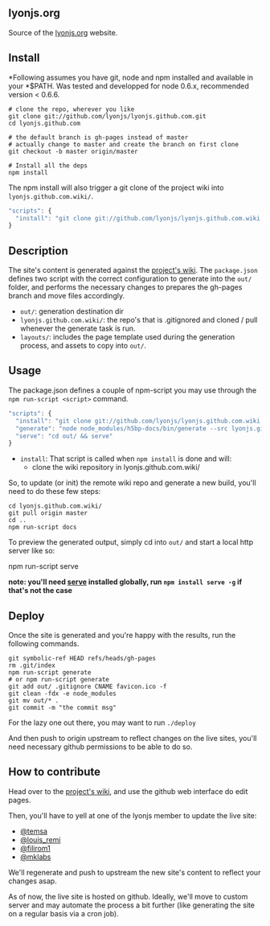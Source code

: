 lyonjs.org
----------

Source of the [lyonjs.org](http://lyonjs.org) website.

## Install

*Following assumes you have git, node and npm installed and available in your
*$PATH. Was tested and developped for node 0.6.x, recommended version < 0.6.6.

    # clone the repo, wherever you like
    git clone git://github.com/lyonjs/lyonjs.github.com.git
    cd lyonjs.github.com

    # the default branch is gh-pages instead of master
    # actually change to master and create the branch on first clone
    git checkout -b master origin/master

    # Install all the deps
    npm install

The npm install will also trigger a git clone of the project wiki into `lyonjs.github.com.wiki/`.

```js
"scripts": {
  "install": "git clone git://github.com/lyonjs/lyonjs.github.com.wiki.git"
}
```

## Description

The site's content is generated against the [project's wiki](https://github.com/lyonjs/lyonjs.github.com/wiki). The `package.json` defines two script with the correct configuration to generate into the `out/` folder, and performs the necessary changes to prepares the gh-pages branch and move files accordingly.

* `out/`: generation destination dir
* `lyonjs.github.com.wiki/`: the repo's that is .gitignored and cloned / pull whenever the generate task is run.
* `layouts/`: includes the page template used during the generation process, and assets to copy into `out/`.

## Usage

The package.json defines a couple of npm-script you may use through the `npm run-script <script>` command.

```js
"scripts": {
  "install": "git clone git://github.com/lyonjs/lyonjs.github.com.wiki.git"
  "generate": "node node_modules/h5bp-docs/bin/generate --src lyonjs.github.com.wiki/ --dest out/ --template layout/template.html",
  "serve": "cd out/ && serve"
}
```

* `install`: That script is called when `npm install` is done and will:
  * clone the wiki repository in lyonjs.github.com.wiki/

So, to update (or init) the remote wiki repo and generate a new build,
you'll need to do these few steps:

    cd lyonjs.github.com.wiki/
    git pull origin master
    cd ..
    npm run-script docs

To preview the generated output, simply cd into `out/` and start a local
http server like so:

  npm run-script serve

**note: you'll need [serve](https://github.com/visionmedia/serve) installed
globally, run `npm install serve -g` if that's not the case**

## Deploy

Once the site is generated and you're happy with the results, run the following commands.

    git symbolic-ref HEAD refs/heads/gh-pages
    rm .git/index
    npm run-script generate
    # or npm run-script generate
    git add out/ .gitignore CNAME favicon.ico -f
    git clean -fdx -e node_modules
    git mv out/* .
    git commit -m "the commit msg"

For the lazy one out there, you may want to run `./deploy`

And then push to origin upstream to reflect changes on the live sites,
you'll need necessary github permissions to be able to do so.

## How to contribute

Head over to the [project's
wiki](https://github.com/lyonjs/lyonjs.github.com/wiki), and use the github web
interface do edit pages.

Then, you'll have to yell at one of the lyonjs member to update the live site:

* [@temsa](https://twitter.com/temsa)
* [@louis_remi](https://twitter.com/louis_remi)
* [@filirom1](https://twitter.com/filirom1)
* [@mklabs](https://twitter.com/mklabs)

We'll regenerate and push to upstream the new site's content to reflect your
changes asap.

As of now, the live site is hosted on github. Ideally, we'll move to custom
server and may automate the process a bit further (like generating the site on a
regular basis via a cron job).



